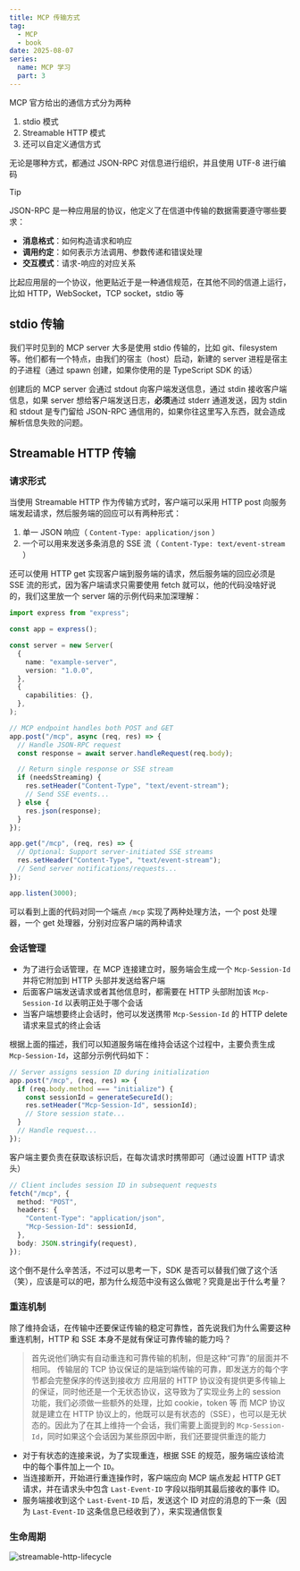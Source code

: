 ```yaml
---
title: MCP 传输方式
tag:
  - MCP
  - book
date: 2025-08-07
series:
  name: MCP 学习
  part: 3
---
```


MCP 官方给出的通信方式分为两种

1. stdio 模式
2. Streamable HTTP 模式
3. 还可以自定义通信方式

无论是哪种方式，都通过 JSON-RPC 对信息进行组织，并且使用 UTF-8 进行编码

> [!TIP]
> JSON-RPC 是一种应用层的协议，他定义了在信道中传输的数据需要遵守哪些要求：
>
> - **消息格式**：如何构造请求和响应
> - **调用约定**：如何表示方法调用、参数传递和错误处理
> - **交互模式**：请求-响应的对应关系
>
> 比起应用层的一个协议，他更贴近于是一种通信规范，在其他不同的信道上运行，比如 HTTP，WebSocket，TCP socket，stdio 等

## stdio 传输

我们平时见到的 MCP server 大多是使用 stdio 传输的，比如 git、filesystem 等。他们都有一个特点，由我们的宿主（host）启动，新建的 server 进程是宿主的子进程（通过 spawn 创建，如果你使用的是 TypeScript SDK 的话）

创建后的 MCP server 会通过 stdout 向客户端发送信息，通过 stdin 接收客户端信息，如果 server 想给客户端发送日志，**必须**通过 stderr 通道发送，因为 stdin 和 stdout 是专门留给 JSON-RPC 通信用的，如果你往这里写入东西，就会造成解析信息失败的问题。

## Streamable HTTP 传输

### 请求形式

当使用 Streamable HTTP 作为传输方式时，客户端可以采用 HTTP post 向服务端发起请求，然后服务端的回应可以有两种形式：

1. 单一 JSON 响应（ `Content-Type: application/json` ）
2. 一个可以用来发送多条消息的 SSE 流（ `Content-Type: text/event-stream` ）

还可以使用 HTTP get 实现客户端到服务端的请求，然后服务端的回应必须是 SSE 流的形式，因为客户端请求只需要使用 fetch 就可以，他的代码没啥好说的，我们这里放一个 server 端的示例代码来加深理解：

```typescript
import express from "express";

const app = express();

const server = new Server(
  {
    name: "example-server",
    version: "1.0.0",
  },
  {
    capabilities: {},
  },
);

// MCP endpoint handles both POST and GET
app.post("/mcp", async (req, res) => {
  // Handle JSON-RPC request
  const response = await server.handleRequest(req.body);

  // Return single response or SSE stream
  if (needsStreaming) {
    res.setHeader("Content-Type", "text/event-stream");
    // Send SSE events...
  } else {
    res.json(response);
  }
});

app.get("/mcp", (req, res) => {
  // Optional: Support server-initiated SSE streams
  res.setHeader("Content-Type", "text/event-stream");
  // Send server notifications/requests...
});

app.listen(3000);
```

可以看到上面的代码对同一个端点 `/mcp` 实现了两种处理方法，一个 post 处理器，一个 get 处理器，分别对应客户端的两种请求

### 会话管理

- 为了进行会话管理，在 MCP 连接建立时，服务端会生成一个 `Mcp-Session-Id` 并将它附加到 HTTP 头部并发送给客户端
- 后面客户端发送请求或者其他信息时，都需要在 HTTP 头部附加该 `Mcp-Session-Id` 以表明正处于哪个会话
- 当客户端想要终止会话时，他可以发送携带 `Mcp-Session-Id` 的 HTTP delete 请求来显式的终止会话

根据上面的描述，我们可以知道服务端在维持会话这个过程中，主要负责生成 `Mcp-Session-Id`，这部分示例代码如下：

```typescript
// Server assigns session ID during initialization
app.post("/mcp", (req, res) => {
  if (req.body.method === "initialize") {
    const sessionId = generateSecureId();
    res.setHeader("Mcp-Session-Id", sessionId);
    // Store session state...
  }
  // Handle request...
});
```

客户端主要负责在获取该标识后，在每次请求时携带即可（通过设置 HTTP 请求头）

```typescript
// Client includes session ID in subsequent requests
fetch("/mcp", {
  method: "POST",
  headers: {
    "Content-Type": "application/json",
    "Mcp-Session-Id": sessionId,
  },
  body: JSON.stringify(request),
});
```

这个倒不是什么辛苦活，不过可以思考一下，SDK 是否可以替我们做了这个活（笑），应该是可以的吧，那为什么规范中没有这么做呢？究竟是出于什么考量？

### 重连机制

除了维持会话，在传输中还要保证传输的稳定可靠性，首先说我们为什么需要这种重连机制，HTTP 和 SSE 本身不是就有保证可靠传输的能力吗？

> 首先说他们确实有自动重连和可靠传输的机制，但是这种“可靠”的层面并不相同。
> 传输层的 TCP 协议保证的是端到端传输的可靠，即发送方的每个字节都会完整保序的传送到接收方
> 应用层的 HTTP 协议没有提供更多传输上的保证，同时他还是一个无状态协议，这导致为了实现业务上的 session 功能，我们必须做一些额外的处理，比如 cookie，token 等
> 而 MCP 协议就是建立在 HTTP 协议上的，他既可以是有状态的（SSE），也可以是无状态的。因此为了在其上维持一个会话，我们需要上面提到的 `Mcp-Session-Id`，同时如果这个会话因为某些原因中断，我们还要提供重连的能力

- 对于有状态的连接来说，为了实现重连，根据 SSE 的规范，服务端应该给流中的每个事件加上一个 `ID`。
- 当连接断开，开始进行重连操作时，客户端应向 MCP 端点发起 HTTP GET 请求，并在请求头中包含 `Last-Event-ID` 字段以指明其最后接收的事件 ID。
- 服务端接收到这个 `Last-Event-ID` 后，发送这个 ID 对应的消息的下一条（因为 `Last-Event-ID` 这条信息已经收到了），来实现通信恢复

### 生命周期

![streamable-http-lifecycle](https://2f0f3db.webp.li/2025/08/streamable-http-lifecycle.png)
